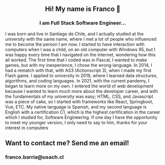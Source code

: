 <h2 align="center"> Hi! My name is Franco 🤠 </h2>
<h3 align="center"> I am Full Stack Software Engineer... </h3>

I was born and live in Santiago de Chile, and I actually studied at the university with the same name, where I met a lot of people who influenced me to become the person I am now. I started to have interaction with computers when I was a child, on an old computer with Windows 95, but I was happy every time that I navigated on the internet, wondering how this all worked. The first time that I coded was in Pascal, I wanted to make games, but with my inexperience, I chose the wrong language. In 2014, I had a rematch with that, with AS3 (Actionscript 3), when I made my first Flash game. I applied to university in 2019, where I learned data structures, algorithms, and coding languages. In 2021, with the current pandemy, I began to learn more on my own. I entered the world of web development because I wanted to learn much more about the developer career, and with the fundamentals of my university was easy; HTML, CSS, and Javascript was a piece of cake, so I started with frameworks like React, Springboot, Vue, ETC. My native language is Spanish, and my second language is English with a certification C1, which is the highest certification in the career which I studied for, Software Engineering. If one day I have the opportunity to meet my younger version, I only need to say to him, thanks for your interest in computers


<h2> Want to contact me? Send me an email!</h2>
<h3> franco.barria@usach.cl </h3>




<!--
**francho96/francho96** is a ✨ _special_ ✨ repository because its `README.md` (this file) appears on your GitHub profile.

Here are some ideas to get you started:

- 🔭 I’m currently working on ...
- 🌱 I’m currently learning ...
- 👯 I’m looking to collaborate on ...
- 🤔 I’m looking for help with ...
- 💬 Ask me about ...
- 📫 How to reach me: ...
- 😄 Pronouns: ...
- ⚡ Fun fact: ...
-->
